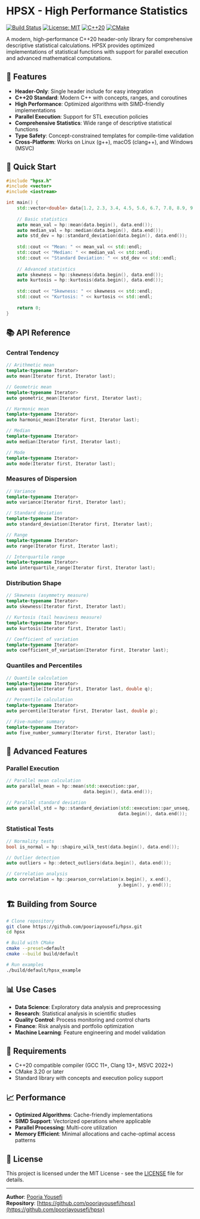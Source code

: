 # HPSX - High Performance Statistics

[![Build Status](https://github.com/pooriayousefi/hpsx/actions/workflows/ci.yml/badge.svg)](https://github.com/pooriayousefi/hpsx/actions/workflows/ci.yml)
[![License: MIT](https://img.shields.io/badge/License-MIT-yellow.svg)](https://opensource.org/licenses/MIT)
[![C++20](https://img.shields.io/badge/C%2B%2B-20-blue.svg)](https://en.wikipedia.org/wiki/C%2B%2B20)
[![CMake](https://img.shields.io/badge/CMake-3.20%2B-green.svg)](https://cmake.org/)

A modern, high-performance C++20 header-only library for comprehensive descriptive statistical calculations. HPSX provides optimized implementations of statistical functions with support for parallel execution and advanced mathematical computations.

## 🚀 Features

- **Header-Only**: Single header include for easy integration
- **C++20 Standard**: Modern C++ with concepts, ranges, and coroutines
- **High Performance**: Optimized algorithms with SIMD-friendly implementations
- **Parallel Execution**: Support for STL execution policies
- **Comprehensive Statistics**: Wide range of descriptive statistical functions
- **Type Safety**: Concept-constrained templates for compile-time validation
- **Cross-Platform**: Works on Linux (g++), macOS (clang++), and Windows (MSVC)

## 🎯 Quick Start

```cpp
#include "hpsx.h"
#include <vector>
#include <iostream>

int main() {
    std::vector<double> data{1.2, 2.3, 3.4, 4.5, 5.6, 6.7, 7.8, 8.9, 9.1};
    
    // Basic statistics
    auto mean_val = hp::mean(data.begin(), data.end());
    auto median_val = hp::median(data.begin(), data.end());
    auto std_dev = hp::standard_deviation(data.begin(), data.end());
    
    std::cout << "Mean: " << mean_val << std::endl;
    std::cout << "Median: " << median_val << std::endl;
    std::cout << "Standard Deviation: " << std_dev << std::endl;
    
    // Advanced statistics
    auto skewness = hp::skewness(data.begin(), data.end());
    auto kurtosis = hp::kurtosis(data.begin(), data.end());
    
    std::cout << "Skewness: " << skewness << std::endl;
    std::cout << "Kurtosis: " << kurtosis << std::endl;
    
    return 0;
}
```

## 📚 API Reference

### Central Tendency

```cpp
// Arithmetic mean
template<typename Iterator>
auto mean(Iterator first, Iterator last);

// Geometric mean
template<typename Iterator>
auto geometric_mean(Iterator first, Iterator last);

// Harmonic mean
template<typename Iterator>
auto harmonic_mean(Iterator first, Iterator last);

// Median
template<typename Iterator>
auto median(Iterator first, Iterator last);

// Mode
template<typename Iterator>
auto mode(Iterator first, Iterator last);
```

### Measures of Dispersion

```cpp
// Variance
template<typename Iterator>
auto variance(Iterator first, Iterator last);

// Standard deviation
template<typename Iterator>
auto standard_deviation(Iterator first, Iterator last);

// Range
template<typename Iterator>
auto range(Iterator first, Iterator last);

// Interquartile range
template<typename Iterator>
auto interquartile_range(Iterator first, Iterator last);
```

### Distribution Shape

```cpp
// Skewness (asymmetry measure)
template<typename Iterator>
auto skewness(Iterator first, Iterator last);

// Kurtosis (tail heaviness measure)
template<typename Iterator>
auto kurtosis(Iterator first, Iterator last);

// Coefficient of variation
template<typename Iterator>
auto coefficient_of_variation(Iterator first, Iterator last);
```

### Quantiles and Percentiles

```cpp
// Quantile calculation
template<typename Iterator>
auto quantile(Iterator first, Iterator last, double q);

// Percentile calculation
template<typename Iterator>
auto percentile(Iterator first, Iterator last, double p);

// Five-number summary
template<typename Iterator>
auto five_number_summary(Iterator first, Iterator last);
```

## 🔬 Advanced Features

### Parallel Execution

```cpp
// Parallel mean calculation
auto parallel_mean = hp::mean(std::execution::par, 
                             data.begin(), data.end());

// Parallel standard deviation
auto parallel_std = hp::standard_deviation(std::execution::par_unseq,
                                          data.begin(), data.end());
```

### Statistical Tests

```cpp
// Normality tests
bool is_normal = hp::shapiro_wilk_test(data.begin(), data.end());

// Outlier detection
auto outliers = hp::detect_outliers(data.begin(), data.end());

// Correlation analysis
auto correlation = hp::pearson_correlation(x.begin(), x.end(),
                                          y.begin(), y.end());
```

## 🏗️ Building from Source

```bash
# Clone repository
git clone https://github.com/pooriayousefi/hpsx.git
cd hpsx

# Build with CMake
cmake --preset=default
cmake --build build/default

# Run examples
./build/default/hpsx_example
```

## 📊 Use Cases

- **Data Science**: Exploratory data analysis and preprocessing
- **Research**: Statistical analysis in scientific studies
- **Quality Control**: Process monitoring and control charts
- **Finance**: Risk analysis and portfolio optimization
- **Machine Learning**: Feature engineering and model validation

## 🔧 Requirements

- C++20 compatible compiler (GCC 11+, Clang 13+, MSVC 2022+)
- CMake 3.20 or later
- Standard library with concepts and execution policy support

## 📈 Performance

- **Optimized Algorithms**: Cache-friendly implementations
- **SIMD Support**: Vectorized operations where applicable
- **Parallel Processing**: Multi-core utilization
- **Memory Efficient**: Minimal allocations and cache-optimal access patterns

## 📄 License

This project is licensed under the MIT License - see the [LICENSE](LICENSE) file for details.

---

**Author**: [Pooria Yousefi](https://github.com/pooriayousefi)  
**Repository**: [https://github.com/pooriayousefi/hpsx](https://github.com/pooriayousefi/hpsx)
